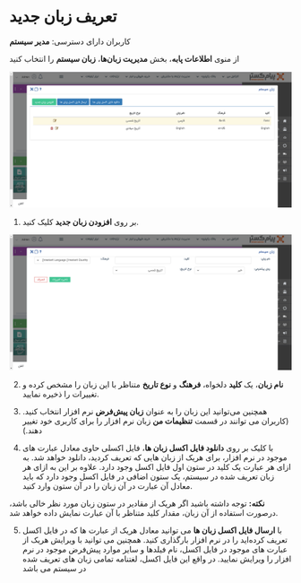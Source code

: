 # تعریف زبان جدید

کاربران دارای دسترسی: **مدیر سیستم**

از منوی **اطلاعات پابه**، بخش **مدیریت زبان‌ها**، **زبان سیستم** را انتخاب کنید



![](Language.png)

1)  بر روی **افزودن زبان جدید** کلیک کنید.

![](Language1.png)

2)  **نام زبان**، یک **کلید** دلخواه، **فرهنگ** و **نوع تاریخ** متناظر با این زبان را مشخص کرده و تغییرات را ذخیره نمایید.

3)  همچنین می‌توانید این زبان را به عنوان **زبان پیش‌فرض** نرم ‌افزار انتخاب کنید. (کاربران می توانند در قسمت **تنظیمات من** زبان نرم افزار را برای کاربری خود تغییر دهند.)

4)   با کلیک بر روی **دانلود فایل اکسل زبان ها**، فایل اکسلی حاوی معادل عبارت های موجود در نرم افزار، برای هریک از زبان هایی که تعریف کردید، دانلود خواهد شد. به ازای هر عبارت یک کلید در ستون اول فایل اکسل وجود دارد. علاوه بر این به ازای هر زبان تعریف شده در سیستم، یک ستون اضافی در فایل اکسل وجود دارد که باید معادل آن عبارت در آن زبان را در آن ستون وارد کنید.

**نکته:** توجه داشته باشید اگر هریک از مقادیر در ستون زبان مورد نظر خالی باشد، درصورت استفاده از آن زبان، مقدار کلید متناظر با آن عبارت نمایش داده خواهد شد.

5)   با **ارسال فایل اکسل زبان ها** می توانید معادل هریک از عبارت ها که در فایل اکسل تعریف کرده‌اید را در نرم افزار بارگذاری کنید. همچنین می توانید با ویرایش هریک از عبارت های موجود در فایل اکسل، نام فیلدها و سایر موارد پیش‌فرض موجود در نرم افزار را ویرایش نمایید. در واقع این فایل اکسل، لغتنامه تمامی زبان های تعریف شده در سیستم می باشد